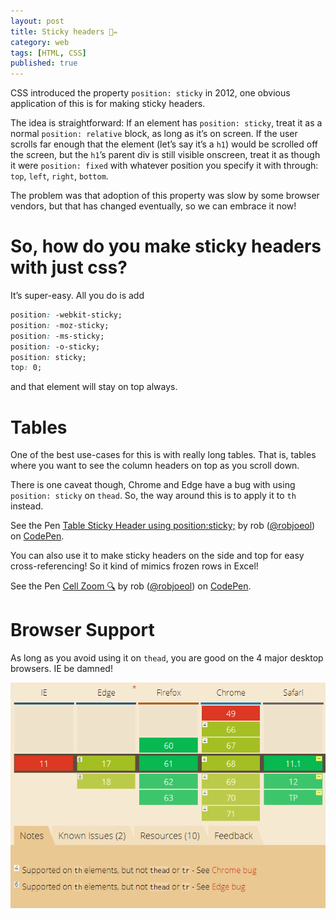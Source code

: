 ```yaml
---
layout: post
title: Sticky headers 💫✏️
category: web
tags: [HTML, CSS]
published: true
---
```

CSS introduced the property ```position: sticky``` in 2012, one obvious application of this is for making sticky headers.

The idea is straightforward: If an element has ```position: sticky```, treat it as a normal ```position: relative``` block, as long as it’s on screen. If the user scrolls far enough that the element (let’s say it’s a ```h1```) would be scrolled off the screen, but the ```h1```’s parent div is still visible onscreen, treat it as though it were ```position: fixed``` with whatever position you specify it with through: ```top```, ```left```, ```right```, ```bottom```.

The problem was that adoption of this property was slow by some browser vendors, but that has changed eventually, so we can embrace it now!

# So, how do you make sticky headers with just css?

It’s super-easy. All you do is add

```css
position: -webkit-sticky;
position: -moz-sticky;
position: -ms-sticky;
position: -o-sticky;
position: sticky;
top: 0;
```
and that element will stay on top always.

# Tables

One of the best use-cases for this is with really long tables. That is, tables where you want to see the column headers on top as you scroll down.

There is one caveat though, Chrome and Edge have a bug with using ```position: sticky``` on ```thead```. So, the way around this is to apply it to ```th``` instead.

<p data-height="265" data-theme-id="0" data-slug-hash="MBvLLZ" data-default-tab="result" data-user="robjoeol" data-pen-title="Table Sticky Header using position:sticky;" class="codepen">See the Pen <a href="https://codepen.io/robjoeol/pen/MBvLLZ/">Table Sticky Header using position:sticky;</a> by rob (<a href="https://codepen.io/robjoeol">@robjoeol</a>) on <a href="https://codepen.io">CodePen</a>.</p>
<script async src="https://static.codepen.io/assets/embed/ei.js"></script>

You can also use it to make sticky headers on the side and top for easy cross-referencing!  So it kind of mimics frozen rows in Excel!

<p data-height="417" data-theme-id="0" data-slug-hash="KBQbNG" data-default-tab="result" data-user="robjoeol" data-pen-title="Cell Zoom 🔍" class="codepen">See the Pen <a href="https://codepen.io/robjoeol/pen/KBQbNG/">Cell Zoom 🔍</a> by rob (<a href="https://codepen.io/robjoeol">@robjoeol</a>) on <a href="https://codepen.io">CodePen</a>.</p>
<script async src="https://static.codepen.io/assets/embed/ei.js"></script>

# Browser Support

As long as you avoid using it on ```thead```, you are good on the 4 major desktop browsers. IE be damned!

<a href="https://caniuse.com/#feat=css-sticky"><img src="/assets/img/blog/2018-07-31-sticky-headers/caniuse.png" alt="browser support"/></a>
